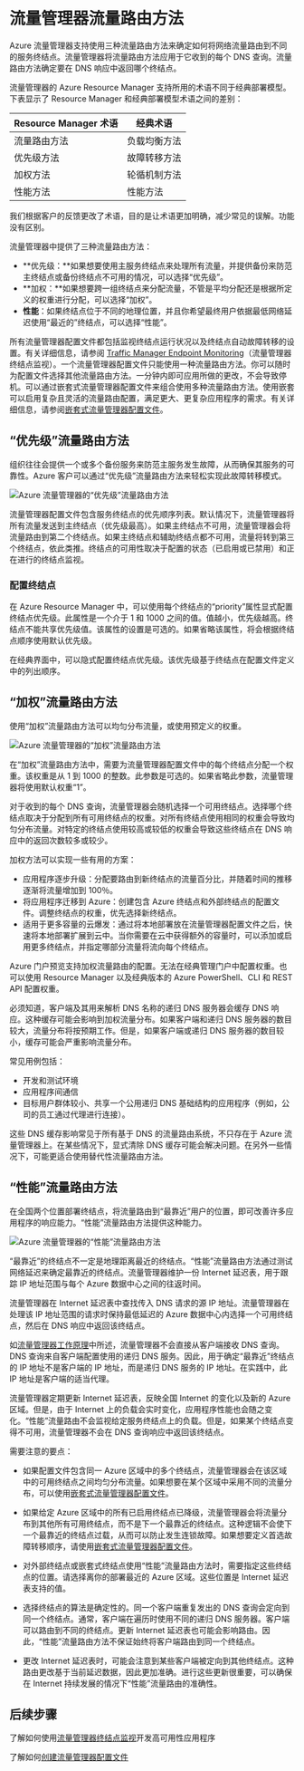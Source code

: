<properties
    pageTitle="流量管理器 - 流量路由方法 | Azure"
    description="本文将帮助你了解流量管理器使用的各种流量路由方法。"
    services="traffic-manager"
    documentationCenter=""
    authors="sdwheeler"
    manager="carmonm"
    editor=""
/>  

<tags
    ms.service="traffic-manager"
    ms.devlang="na"
    ms.topic="article"
    ms.tgt_pltfrm="na"
    ms.workload="infrastructure-services"
    ms.date="10/11/2016"
    wacn.date="01/03/2017"
    ms.author="sewhee"
/>  


# 流量管理器流量路由方法

Azure 流量管理器支持使用三种流量路由方法来确定如何将网络流量路由到不同的服务终结点。流量管理器将流量路由方法应用于它收到的每个 DNS 查询。流量路由方法确定要在 DNS 响应中返回哪个终结点。

流量管理器的 Azure Resource Manager 支持所用的术语不同于经典部署模型。下表显示了 Resource Manager 和经典部署模型术语之间的差别：

| Resource Manager 术语 | 经典术语 |
|-----------------------|--------------|
| 流量路由方法 | 负载均衡方法 |
| 优先级方法 | 故障转移方法 |
| 加权方法 | 轮循机制方法 |
| 性能方法 | 性能方法 |

我们根据客户的反馈更改了术语，目的是让术语更加明确，减少常见的误解。功能没有区别。

流量管理器中提供了三种流量路由方法：

- **优先级：**如果想要使用主服务终结点来处理所有流量，并提供备份来防范主终结点或备份终结点不可用的情况，可以选择“优先级”。
- **加权：**如果想要跨一组终结点来分配流量，不管是平均分配还是根据所定义的权重进行分配，可以选择“加权”。
- **性能**：如果终结点位于不同的地理位置，并且你希望最终用户依据最低网络延迟使用“最近的”终结点，可以选择“性能”。

所有流量管理器配置文件都包括监视终结点运行状况以及终结点自动故障转移的设置。有关详细信息，请参阅 [Traffic Manager Endpoint Monitoring](/documentation/articles/traffic-manager-monitoring/)（流量管理器终结点监视）。一个流量管理器配置文件只能使用一种流量路由方法。你可以随时为配置文件选择其他流量路由方法。一分钟内即可应用所做的更改，不会导致停机。可以通过嵌套式流量管理器配置文件来组合使用多种流量路由方法。使用嵌套可以启用复杂且灵活的流量路由配置，满足更大、更复杂应用程序的需求。有关详细信息，请参阅[嵌套式流量管理器配置文件](/documentation/articles/traffic-manager-nested-profiles/)。

## <a name="priority-traffic-routing-method"></a>“优先级”流量路由方法

组织往往会提供一个或多个备份服务来防范主服务发生故障，从而确保其服务的可靠性。Azure 客户可以通过“优先级”流量路由方法来轻松实现此故障转移模式。

![Azure 流量管理器的“优先级”流量路由方法][1]  


流量管理器配置文件包含服务终结点的优先顺序列表。默认情况下，流量管理器将所有流量发送到主终结点（优先级最高）。如果主终结点不可用，流量管理器会将流量路由到第二个终结点。如果主终结点和辅助终结点都不可用，流量将转到第三个终结点，依此类推。终结点的可用性取决于配置的状态（已启用或已禁用）和正在进行的终结点监视。

### 配置终结点

在 Azure Resource Manager 中，可以使用每个终结点的“priority”属性显式配置终结点优先级。此属性是一个介于 1 和 1000 之间的值。值越小，优先级越高。终结点不能共享优先级值。该属性的设置是可选的。如果省略该属性，将会根据终结点顺序使用默认优先级。

在经典界面中，可以隐式配置终结点优先级。该优先级基于终结点在配置文件定义中的列出顺序。

## <a name="weighted-traffic-routing-method"></a>“加权”流量路由方法

使用“加权”流量路由方法可以均匀分布流量，或使用预定义的权重。

![Azure 流量管理器的“加权”流量路由方法][2]  


在“加权”流量路由方法中，需要为流量管理器配置文件中的每个终结点分配一个权重。该权重是从 1 到 1000 的整数。此参数是可选的。如果省略此参数，流量管理器将使用默认权重“1”。

对于收到的每个 DNS 查询，流量管理器会随机选择一个可用终结点。选择哪个终结点取决于分配到所有可用终结点的权重。对所有终结点使用相同的权重会导致均匀分布流量。对特定的终结点使用较高或较低的权重会导致这些终结点在 DNS 响应中的返回次数较多或较少。

加权方法可以实现一些有用的方案：

- 应用程序逐步升级：分配要路由到新终结点的流量百分比，并随着时间的推移逐渐将流量增加到 100％。
- 将应用程序迁移到 Azure：创建包含 Azure 终结点和外部终结点的配置文件。调整终结点的权重，优先选择新终结点。
- 适用于更多容量的云爆发：通过将本地部署放在流量管理器配置文件之后，快速将本地部署扩展到云中。当你需要在云中获得额外的容量时，可以添加或启用更多终结点，并指定哪部分流量将流向每个终结点。

Azure 门户预览支持加权流量路由的配置。无法在经典管理门户中配置权重。也可以使用 Resource Manager 以及经典版本的 Azure PowerShell、CLI 和 REST API 配置权重。

必须知道，客户端及其用来解析 DNS 名称的递归 DNS 服务器会缓存 DNS 响应。这种缓存可能会影响到加权流量分布。如果客户端和递归 DNS 服务器的数目较大，流量分布将按预期工作。但是，如果客户端或递归 DNS 服务器的数目较小，缓存可能会严重影响流量分布。

常见用例包括：

- 开发和测试环境
- 应用程序间通信
- 目标用户群体较小、共享一个公用递归 DNS 基础结构的应用程序（例如，公司的员工通过代理进行连接）。

这些 DNS 缓存影响常见于所有基于 DNS 的流量路由系统，不只存在于 Azure 流量管理器上。在某些情况下，显式清除 DNS 缓存可能会解决问题。在另外一些情况下，可能更适合使用替代性流量路由方法。

## <a name="performance-traffic-routing-method"></a>“性能”流量路由方法

在全国两个位置部署终结点，将流量路由到“最靠近”用户的位置，即可改善许多应用程序的响应能力。“性能”流量路由方法提供这种能力。

![Azure 流量管理器的“性能”流量路由方法][3]  


“最靠近”的终结点不一定是地理距离最近的终结点。“性能”流量路由方法通过测试网络延迟来确定最靠近的终结点。流量管理器维护一份 Internet 延迟表，用于跟踪 IP 地址范围与每个 Azure 数据中心之间的往返时间。

流量管理器在 Internet 延迟表中查找传入 DNS 请求的源 IP 地址。流量管理器在处理该 IP 地址范围的请求时保持最低延迟的 Azure 数据中心内选择一个可用终结点，然后在 DNS 响应中返回该终结点。

如[流量管理器工作原理](/documentation/articles/traffic-manager-how-traffic-manager-works/)中所述，流量管理器不会直接从客户端接收 DNS 查询。DNS 查询来自客户端配置使用的递归 DNS 服务。因此，用于确定“最靠近”终结点的 IP 地址不是客户端的 IP 地址，而是递归 DNS 服务的 IP 地址。在实践中，此 IP 地址是客户端的适当代理。

流量管理器定期更新 Internet 延迟表，反映全国 Internet 的变化以及新的 Azure 区域。但是，由于 Internet 上的负载会实时变化，应用程序性能也会随之变化。“性能”流量路由不会监视给定服务终结点上的负载。但是，如果某个终结点变得不可用，流量管理器不会在 DNS 查询响应中返回该终结点。

需要注意的要点：

- 如果配置文件包含同一 Azure 区域中的多个终结点，流量管理器会在该区域中的可用终结点之间均匀分布流量。如果想要在某个区域中采用不同的流量分布，可以使用[嵌套式流量管理器配置文件](/documentation/articles/traffic-manager-nested-profiles/)。

- 如果给定 Azure 区域中的所有已启用终结点已降级，流量管理器会将流量分布到其他所有可用终结点，而不是下一个最靠近的终结点。这种逻辑不会使下一个最靠近的终结点过载，从而可以防止发生连锁故障。如果想要定义首选故障转移顺序，请使用[嵌套式流量管理器配置文件](/documentation/articles/traffic-manager-nested-profiles/)。

- 对外部终结点或嵌套式终结点使用“性能”流量路由方法时，需要指定这些终结点的位置。请选择离你的部署最近的 Azure 区域。这些位置是 Internet 延迟表支持的值。

- 选择终结点的算法是确定性的。同一个客户端重复发出的 DNS 查询会定向到同一个终结点。通常，客户端在遍历时使用不同的递归 DNS 服务器。客户端可以路由到不同的终结点。更新 Internet 延迟表也可能会影响路由。因此，“性能”流量路由方法不保证始终将客户端路由到同一个终结点。

- 更改 Internet 延迟表时，可能会注意到某些客户端被定向到其他终结点。这种路由更改基于当前延迟数据，因此更加准确。进行这些更新很重要，可以确保在 Internet 持续发展的情况下“性能”流量路由的准确性。

## 后续步骤

了解如何使用[流量管理器终结点监视](/documentation/articles/traffic-manager-monitoring/)开发高可用性应用程序

了解如何[创建流量管理器配置文件](/documentation/articles/traffic-manager-manage-profiles/)

<!--Image references-->

[1]: ./media/traffic-manager-routing-methods/priority.png
[2]: ./media/traffic-manager-routing-methods/weighted.png
[3]: ./media/traffic-manager-routing-methods/performance.png

<!---HONumber=Mooncake_Quality_Review_1230_2016-->